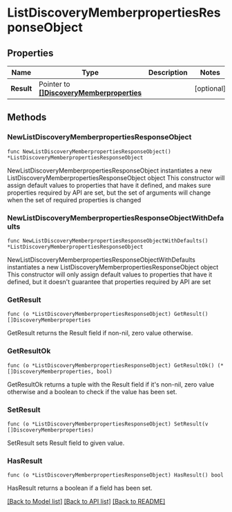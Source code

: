 # ListDiscoveryMemberpropertiesResponseObject

## Properties

Name | Type | Description | Notes
------------ | ------------- | ------------- | -------------
**Result** | Pointer to [**[]DiscoveryMemberproperties**](DiscoveryMemberproperties.md) |  | [optional] 

## Methods

### NewListDiscoveryMemberpropertiesResponseObject

`func NewListDiscoveryMemberpropertiesResponseObject() *ListDiscoveryMemberpropertiesResponseObject`

NewListDiscoveryMemberpropertiesResponseObject instantiates a new ListDiscoveryMemberpropertiesResponseObject object
This constructor will assign default values to properties that have it defined,
and makes sure properties required by API are set, but the set of arguments
will change when the set of required properties is changed

### NewListDiscoveryMemberpropertiesResponseObjectWithDefaults

`func NewListDiscoveryMemberpropertiesResponseObjectWithDefaults() *ListDiscoveryMemberpropertiesResponseObject`

NewListDiscoveryMemberpropertiesResponseObjectWithDefaults instantiates a new ListDiscoveryMemberpropertiesResponseObject object
This constructor will only assign default values to properties that have it defined,
but it doesn't guarantee that properties required by API are set

### GetResult

`func (o *ListDiscoveryMemberpropertiesResponseObject) GetResult() []DiscoveryMemberproperties`

GetResult returns the Result field if non-nil, zero value otherwise.

### GetResultOk

`func (o *ListDiscoveryMemberpropertiesResponseObject) GetResultOk() (*[]DiscoveryMemberproperties, bool)`

GetResultOk returns a tuple with the Result field if it's non-nil, zero value otherwise
and a boolean to check if the value has been set.

### SetResult

`func (o *ListDiscoveryMemberpropertiesResponseObject) SetResult(v []DiscoveryMemberproperties)`

SetResult sets Result field to given value.

### HasResult

`func (o *ListDiscoveryMemberpropertiesResponseObject) HasResult() bool`

HasResult returns a boolean if a field has been set.


[[Back to Model list]](../README.md#documentation-for-models) [[Back to API list]](../README.md#documentation-for-api-endpoints) [[Back to README]](../README.md)


